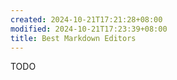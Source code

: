 ```yaml
---
created: 2024-10-21T17:21:28+08:00
modified: 2024-10-21T17:23:39+08:00
title: Best Markdown Editors
---
```


TODO
